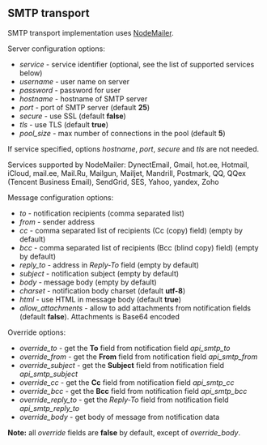 SMTP transport
--------------

SMTP transport implementation uses [NodeMailer](http://www.nodemailer.com).

Server configuration options:

+ *service* - service identifier (optional, see the list of supported services below)
+ *username* - user name on server
+ *password* - password for user
+ *hostname* - hostname of SMTP server
+ *port* - port of SMTP server (default **25**)
+ *secure* - use SSL (default **false**)
+ *tls* - use TLS (default **true**)
+ *pool_size* - max number of connections in the pool (default **5**)

If service specified, options *hostname*, *port*, *secure* and *tls* are not needed.

Services supported by NodeMailer: DynectEmail, Gmail, hot.ee, Hotmail, iCloud, mail.ee, Mail.Ru, Mailgun, Mailjet, Mandrill, Postmark, QQ, QQex (Tencent Business Email), SendGrid, SES, Yahoo, yandex, Zoho

Message configuration options:

+ *to* - notification recipients (comma separated list)
+ *from* - sender address
+ *cc* - comma separated list of recipients (Cc (copy) field) (empty by default)
+ *bcc* - comma separated list of recipients (Bcc (blind copy) field) (empty by default)
+ *reply_to* - address in *Reply-To* field (empty by default)
+ *subject* - notification subject (empty by default)
+ *body* - message body (empty by default)
+ *charset* - notification body charset (default **utf-8**)
+ *html* - use HTML in message body (default **true**)
+ *allow_attachments* - allow to add attachments from notification fields (default **false**). Attachments is Base64 encoded

Override options:

+ *override_to* - get the **To** field from notification field *api_smtp_to*
+ *override_from* - get the **From** field from notification field *api_smtp_from*
+ *override_subject* - get the **Subject** field from notification field *api_smtp_subject*
+ *override_cc* - get the **Cc** field from notification field *api_smtp_cc*
+ *override_bcc* - get the **Bcc** field from notification field *api_smtp_bcc*
+ *override_reply_to* - get the *Reply-To* field from notification field *api_smtp_reply_to*
+ *override_body* - get body of message from notification data

**Note:** all *override* fields are **false** by default, except of *override_body*.